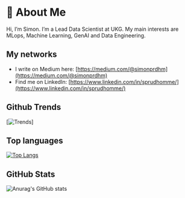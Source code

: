 # 👋 About Me
Hi, I’m Simon.
I’m a Lead Data Scientist at UKG.
My main interests are MLops, Machine Learning, GenAI and Data Engineering.

## My networks
- I write on Medium here: [https://medium.com/@simonprdhm](https://medium.com/@simonprdhm)
- Find me on LinkedIn: [https://www.linkedin.com/in/sprudhomme/](https://www.linkedin.com/in/sprudhomme/)

## Github Trends
[![Trends](https://api.githubtrends.io/user/svg/simonprudhomme/langs?time_range=one_year&theme=bright_lights)]

## Top languages 
[![Top Langs](https://github-readme-stats.vercel.app/api/top-langs/?username=simonprudhomme&hide=java,html,css&theme=dracula)](https://github.com/anuraghazra/github-readme-stats)


## GitHub Stats
![Anurag's GitHub stats](https://github-readme-stats.vercel.app/api?username=simonprudhomme&show_icons=true&theme=transparent)
